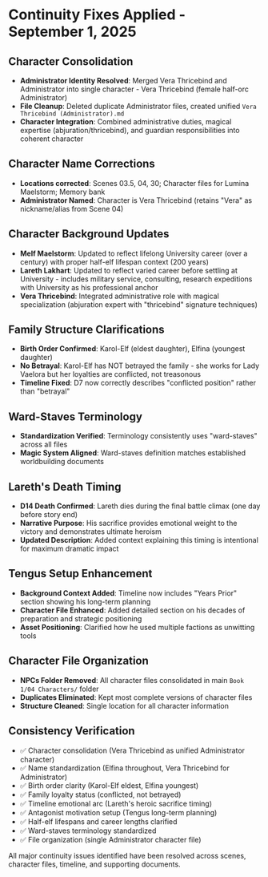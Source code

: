 # Continuity Fixes Applied - September 1, 2025

## Character Consolidation
- **Administrator Identity Resolved**: Merged Vera Thricebind and Administrator into single character - Vera Thricebind (female half-orc Administrator)
- **File Cleanup**: Deleted duplicate Administrator files, created unified `Vera Thricebind (Administrator).md`
- **Character Integration**: Combined administrative duties, magical expertise (abjuration/thricebind), and guardian responsibilities into coherent character

## Character Name Corrections
- **Locations corrected**: Scenes 03.5, 04, 30; Character files for Lumina Maelstorm; Memory bank
- **Administrator Named**: Character is Vera Thricebind (retains "Vera" as nickname/alias from Scene 04)

## Character Background Updates
- **Melf Maelstorm**: Updated to reflect lifelong University career (over a century) with proper half-elf lifespan context (200 years)
- **Lareth Lakhart**: Updated to reflect varied career before settling at University - includes military service, consulting, research expeditions with University as his professional anchor
- **Vera Thricebind**: Integrated administrative role with magical specialization (abjuration expert with "thricebind" signature techniques)

## Family Structure Clarifications
- **Birth Order Confirmed**: Karol-Elf (eldest daughter), Elfina (youngest daughter)
- **No Betrayal**: Karol-Elf has NOT betrayed the family - she works for Lady Vaelora but her loyalties are conflicted, not treasonous
- **Timeline Fixed**: D7 now correctly describes "conflicted position" rather than "betrayal"

## Ward-Staves Terminology
- **Standardization Verified**: Terminology consistently uses "ward-staves" across all files
- **Magic System Aligned**: Ward-staves definition matches established worldbuilding documents

## Lareth's Death Timing
- **D14 Death Confirmed**: Lareth dies during the final battle climax (one day before story end)
- **Narrative Purpose**: His sacrifice provides emotional weight to the victory and demonstrates ultimate heroism
- **Updated Description**: Added context explaining this timing is intentional for maximum dramatic impact

## Tengus Setup Enhancement
- **Background Context Added**: Timeline now includes "Years Prior" section showing his long-term planning
- **Character File Enhanced**: Added detailed section on his decades of preparation and strategic positioning
- **Asset Positioning**: Clarified how he used multiple factions as unwitting tools

## Character File Organization
- **NPCs Folder Removed**: All character files consolidated in main `Book 1/04 Characters/` folder
- **Duplicates Eliminated**: Kept most complete versions of character files
- **Structure Cleaned**: Single location for all character information

## Consistency Verification
- ✅ Character consolidation (Vera Thricebind as unified Administrator character)
- ✅ Name standardization (Elfina throughout, Vera Thricebind for Administrator)
- ✅ Birth order clarity (Karol-Elf eldest, Elfina youngest)  
- ✅ Family loyalty status (conflicted, not betrayed)
- ✅ Timeline emotional arc (Lareth's heroic sacrifice timing)
- ✅ Antagonist motivation setup (Tengus long-term planning)
- ✅ Half-elf lifespans and career lengths clarified
- ✅ Ward-staves terminology standardized
- ✅ File organization (single Administrator character file)

All major continuity issues identified have been resolved across scenes, character files, timeline, and supporting documents.
